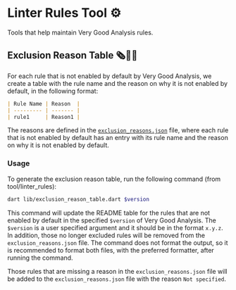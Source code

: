 # Linter Rules Tool ⚙️

Tools that help maintain Very Good Analysis rules.

## Exclusion Reason Table 🗞️👨‍⚖️

For each rule that is not enabled by default by Very Good Analysis, we create a table with the rule name and the reason on why it is not enabled by default, in the following format:

```md
| Rule Name | Reason  |
| --------- | ------- |
| rule1     | Reason1 |
```

The reasons are defined in the [`exclusion_reasons.json`](exclusion_reasons.json) file, where each rule that is not enabled by default has an entry with its rule name and the reason on why it is not enabled by default.

### Usage

To generate the exclusion reason table, run the following command (from tool/linter_rules):

```sh
dart lib/exclusion_reason_table.dart $version
```

This command will update the README table for the rules that are not enabled by default in the specified `$version` of Very Good Analysis. The `$version` is a user specified argument and it should be in the format `x.y.z`. In addition, those no longer excluded rules will be removed from the `exclusion_reasons.json` file. The command does not format the output, so it is recommended to format both files, with the preferred formatter, after running the command.

Those rules that are missing a reason in the `exclusion_reasons.json` file will be added to the `exclusion_reasons.json` file with the reason `Not specified`.
